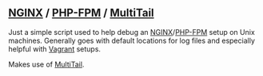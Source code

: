 [MultiTail]: http://www.vanheusden.com/multitail/
[Vagrant]: http://www.vagrantup.com/
[NGINX]: http://nginx.org/
[PHP-FPM]: http://php-fpm.org/

## [NGINX] / [PHP-FPM] / [MultiTail] ##
Just a simple script used to help debug an [NGINX]/[PHP-FPM] setup on Unix machines. Generally goes with default locations for log files and especially helpful with [Vagrant] setups.

Makes use of [MultiTail].